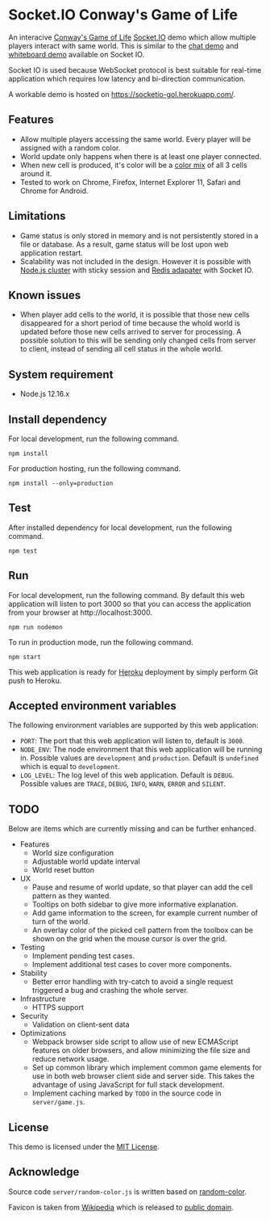 # Socket.IO Conway's Game of Life
An interacive [Conway's Game of Life](https://en.wikipedia.org/wiki/Conway%27s_Game_of_Life)
[Socket.IO](https://socket.io/) demo which allow multiple players interact with same world.
This is similar to the [chat demo](https://socket.io/demos/chat/) and
[whiteboard demo](https://socket.io/demos/whiteboard/) available on Socket IO.

Socket IO is used because WebSocket protocol is best suitable for real-time application
which requires low latency and bi-direction communication.

A workable demo is hosted on https://socketio-gol.herokuapp.com/.


## Features
- Allow multiple players accessing the same world. Every player will be assigned with a random color.
- World update only happens when there is at least one player connected.
- When new cell is produced, it's color will be a [color mix](https://github.com/Qix-/color/blob/a6fce8808b1845bfd38a6ccc5b9a369e010ada82/index.js#L366)
	of all 3 cells around it.
- Tested to work on Chrome, Firefox, Internet Explorer 11, Safari and Chrome for Android.


## Limitations
- Game status is only stored in memory and is not persistently stored in a file or database.
	As a result, game status will be lost upon web application restart.
- Scalability was not included in the design. However it is possible with
	[Node.js cluster](https://socket.io/docs/using-multiple-nodes/#Using-Node-JS-Cluster)
	with sticky session and [Redis adapater](https://socket.io/docs/using-multiple-nodes/#Passing-events-between-nodes)
	with Socket IO.


## Known issues
- When player add cells to the world, it is possible that those new cells disappeared
	for a short period of time because the whold world is updated before those new
	cells arrived to server for processing. A possible solution to this will be sending only
	changed cells from server to client, instead of sending all cell status in the whole
	world.


## System requirement
- Node.js 12.16.x


## Install dependency
For local development, run the following command.
```
npm install
```

For production hosting, run the following command.
```
npm install --only=production
```


## Test
After installed dependency for local development, run the following command.
```
npm test
```


## Run
For local development, run the following command. By default this web application will
listen to port 3000 so that you can access the application from your browser at http://localhost:3000.
```
npm run nodemon
```

To run in production mode, run the following command.
```
npm start
```

This web application is ready for [Heroku](https://www.heroku.com/) deployment by simply perform Git push to Heroku.


## Accepted environment variables
The following environment variables are supported by this web application:
- `PORT`: The port that this web application will listen to, default is `3000`.
- `NODE_ENV`: The node environment that this web application will be running in. Possible
	values are `development` and `production`. Default is `undefined` which is equal
	to `development`.
- `LOG_LEVEL`: The log level of this web application. Default is `DEBUG`. Possible
	values are `TRACE`, `DEBUG`, `INFO`, `WARN`, `ERROR` and `SILENT`.


## TODO
Below are items which are currently missing and can be further enhanced.
- Features
	- World size configuration
	- Adjustable world update interval
	- World reset button
- UX
	- Pause and resume of world update, so that player can add the cell pattern as they
		wanted.
	- Tooltips on both sidebar to give more informative explanation.
	- Add game information to the screen, for example current number of turn of the world.
	- An overlay color of the picked cell pattern from the toolbox can be shown on
		the grid when the mouse cursor is over the grid.
- Testing
	- Implement pending test cases.
	- Implement additional test cases to cover more components.
- Stability
	- Better error handling with try-catch to avoid a single request triggered a bug
		and crashing the whole server.
- Infrastructure
	- HTTPS support
- Security
	- Validation on client-sent data
- Optimizations
	- Webpack browser side script to allow use of new ECMAScript features on older browsers,
		and allow minimizing the file size and reduce network usage.
	- Set up common library which implement common game elements for use in both web browser
		client side and server side. This takes the advantage of using JavaScript for
		full stack development.
	- Implement caching marked by `TODO` in the source code in `server/game.js`.


## License
This demo is licensed under the [MIT License](LICENSE).


## Acknowledge
Source code `server/random-color.js` is written based on [random-color](https://www.npmjs.com/package/random-color).

Favicon is taken from [Wikipedia](https://commons.wikimedia.org/wiki/File:Game_of_life_fpento.svg)
which is released to [public domain](https://en.wikipedia.org/wiki/en:public_domain).
